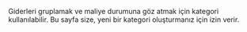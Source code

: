 Giderleri gruplamak ve maliye durumuna göz atmak için kategori kullanılabilir. Bu sayfa size, yeni bir kategori oluşturmanız için izin verir.